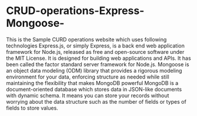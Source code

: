 # CRUD-operations-Express-Mongoose-
This is the Sample CURD operations website which uses following technologies Express.js, or simply Express, is a back end web application framework for Node.js, released as free and open-source software under the MIT License. It is designed for building web applications and APIs. It has been called the factor standard server framework for Node.js. Mongoose is an object data modeling (ODM) library that provides a rigorous modeling environment for your data, enforcing structure as needed while still maintaining the flexibility that makes MongoDB powerful MongoDB is a document-oriented database which stores data in JSON-like documents with dynamic schema. It means you can store your records without worrying about the data structure such as the number of fields or types of fields to store values.
